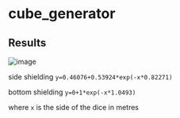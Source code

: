 # cube_generator

## Results
![image](https://user-images.githubusercontent.com/53089531/171008929-7276ce6b-7e50-4107-9971-5f4578cefba5.png)

side shielding
```y=0.46076+0.53924*exp(-x*0.82271)```

bottom shielding
```y=0+1*exp(-x*1.0493)```

where ```x``` is the side of the dice in metres
